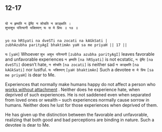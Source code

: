 ## 12-17


```shloka-sa

यो न हृष्यति न द्वेष्टि न शोचति न काङ्क्षति ।
शुभाशुभ परित्यागी भक्तिमान् यः स मे प्रियः ॥ १७ ॥

```
```shloka-sa-hk

yo na hRSyati na dveSTi na zocati na kAGkSati |
zubhAzubha parityAgI bhaktimAn yaH sa me priyaH || 17 ||

```
`यः` `[yaH]` Whoever `शुभ अशुभ परित्यागी` `[zubha azubha parityAgI]` leaves favorable and unfavorable experiences `न हृष्यति` `[na hRSyati]` is not ecstatic, `न द्वेष्टि` `[na dveSTi]` doesn’t hate, `न शोचति` `[na zocati]` is neither sad `न काङ्क्षति` `[na kAGkSati]` nor lustful. `यः भक्तिमान्` `[yaH bhaktimAn]` Such a devotee `स मे प्रियः` `[sa me priyaH]` is dear to Me.

Experiences that normally make humans happy do not affect a person who 
[works without attachment](karmayoga)
. Neither does he experience hate, when deprived of such experiences. He is not saddened even when separated from loved ones or wealth – such experiences normally cause sorrow in humans. Neither does he lust for those experiences when deprived of them. 

He has given up the distinction between the favorable and unfavorable, realizing that both good and bad perceptions are binding in nature. Such a devotee is dear to Me.


